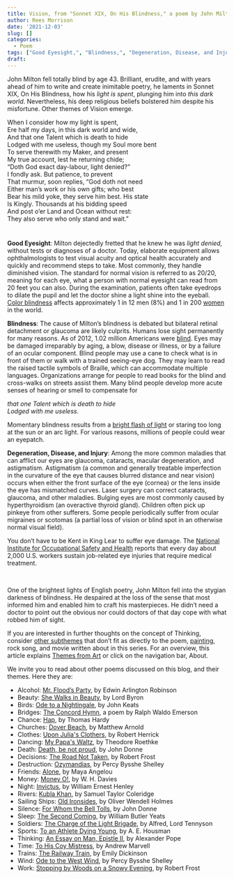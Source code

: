 ```yaml
---
title: Vision, from "Sonnet XIX, On His Blindness," a poem by John Milton
author: Rees Morrison
date: '2021-12-03'
slug: []
categories:
  - Poem
tags: ["Good Eyesight,", "Blindness,", "Degeneration, Disease, and Injury,", ]
draft: 
---
```


John Milton fell totally blind by age 43.  Brilliant, erudite, and with years ahead of him to write and create inimitable poetry, he laments in Sonnet XIX, On His Blindness, how his *light is spent*, plunging him into *this dark world*.  Nevertheless, his deep religious beliefs bolstered him despite his misfortune.  Other themes of Vision emerge.

<!--more-->

When I consider how my light is spent,   
   Ere half my days, in this dark world and wide,   
   And that one Talent which is death to hide   
   Lodged with me useless, though my Soul more bent   
To serve therewith my Maker, and present   
   My true account, lest he returning chide;   
   “Doth God exact day-labour, light denied?”   
   I fondly ask.  But patience, to prevent   
That murmur, soon replies, “God doth not need   
   Either man’s work or his own gifts; who best   
   Bear his mild yoke, they serve him best. His state   
Is Kingly. Thousands at his bidding speed   
   And post o’er Land and Ocean without rest:   
   They also serve who only stand and wait.”

# <poem lyric end>

**Good Eyesight**:   Milton dejectedly fretted that he knew he was *light denied,* without tests or diagnoses of a doctor. Today, elaborate equipment allows ophthalmologists to test visual acuity and optical health accurately and quickly and recommend steps to take.  Most commonly, they handle diminished vision. The standard for normal vision is referred to as 20/20, meaning for each eye, what a person with normal eyesight can read from 20 feet you can also.  During the examination, patients often take eyedrops to dilate the pupil and let the doctor shine a light shine into the eyeball. [Color blindness](https://www.colourblindawareness.org/colour-blindness/) affects approximately 1 in 12 men (8%) and 1 in 200 [women](https://themesfromart.com/post/2021-12-03-vision-from-i-ll-be-watching-you-a-song-by-the-police/visionwatching/) in the world.

**Blindness**:  The cause of Milton’s blindness is debated but bilateral retinal detachment or glaucoma are likely culprits.  Humans lose sight permanently for many reasons.  As of 2012, 1.02 million Americans were [blind](https://www.cdc.gov/visionhealth/basics/ced/fastfacts.htm).  Eyes may be damaged irreparably by aging, a blow, disease or illness, or by a failure of an ocular component.  Blind people may use a cane to check what is in front of them or walk with a trained seeing-eye dog.  They may learn to read the raised tactile symbols of Braille, which can accommodate multiple languages. Organizations arrange for people to read books for the blind and cross-walks on streets assist them. Many blind people develop more acute senses of hearing or smell to compensate for 

*that one Talent which is death to hide*  
   *Lodged with me useless.*  

Momentary blindness results from a [bright flash of light](https://themesfromart.com/post/2021-12-03-vision-from-rear-window-by-alfred-hitchcock-with-jimmy-stewart-and-grace-kelly/visionrear/) or staring too long at the sun or an arc light. For various reasons, millions of people could wear an eyepatch.

**Degeneration, Disease, and Injury**:  Among the more common maladies that can afflict our eyes are glaucoma, cataracts, macular degeneration, and astigmatism.  Astigmatism (a common and generally treatable imperfection in the curvature of the eye that causes blurred distance and near vision) occurs when either the front surface of the eye (cornea) or the lens inside the eye has mismatched curves.  Laser surgery can correct cataracts, glaucoma, and other maladies.  Bulging eyes are most commonly caused by hyperthyroidism (an overactive thyroid gland).  Children often pick up pinkeye from other sufferers.  Some people periodically suffer from ocular migraines or scotomas (a partial loss of vision or blind spot in an otherwise normal visual field).  

You don’t have to be Kent in King Lear to suffer eye damage.  The [National Institute for Occupational Safety and Health](https://www.cdc.gov/visionhealth/basics/ced/fastfacts.htm) reports that every day about 2,000 U.S. workers sustain job-related eye injuries that require medical treatment.

&nbsp;

One of the brightest lights of English poetry, John Milton fell into the stygian darkness of blindness.   He despaired at the loss of the sense that most informed him and enabled him to craft his masterpieces.  He didn’t need a doctor to point out the obvious nor could doctors of that day cope with what robbed him of sight.  

If you are interested in further thoughts on the concept of Thinking, consider [other subthemes](https://themesfromart.com/post/2021-12-03-thinking-additional-subthemes/visionaddl/) that don’t fit as directly to the poem, [painting](https://themesfromart.com/post/2021-12-03-vision-from-at-the-opera-a-painting-by-mary-cassatt/visionopera/), rock song, and movie written about in this series.  For an overview, this article explains [Themes from Art](http://bit.ly/3sRXopI) or click on the navigation bar, About.

We invite you to read about other poems discussed on this blog, and their themes.  Here they are: 

* Alcohol: [Mr. Flood’s Party](https://themesfromart.com/post/2021-01-24-alcohol-flood-frost/alcohol/), by Edwin Arlington Robinson
* Beauty: [She Walks in Beauty](https://themesfromart.com/post/2021-04-21-beauty-she-walks-in-beauty-a-poem-by-lord-byron/beautybyron/), by Lord Byron
* Birds: [Ode to a Nightingale](https://themesfromart.com/post/2021-06-14-birds-ode-to-a-nightingale-a-poem-by-john-keats/birdskeats/), by John Keats
* Bridges: [The Concord Hymn](https://themesfromart.com/post/2021-07-26-bridges-the-concord-hymn-a-poem-by-ralph-waldo-emerson/bridgesconcord/), a poem by Ralph Waldo Emerson
* Chance: [Hap](https://themesfromart.com/post/2021-03-14-chancehap/chancehap/), by Thomas Hardy
* Churches: [Dover Beach](https://themesfromart.com/post/2021-05-21-churches-from-dover-beach-a-poem-by-matthew-arnold/churchesarnold/), by Matthew Arnold
* Clothes: [Upon Julia's Clothers](https://themesfromart.com/post/2021-08-30-clothes-from-upon-julia-s-clothes-a-poem-by-robert-herrick/clothesjulia/), by Robert Herrick
* Dancing: [My Papa's Waltz](https://themesfromart.com/post/2021-09-10-dancing-from-my-papa-s-waltz-a-poem-by-theodore-roethke/dancingroethke/), by Theodore Roethke
* Death: [Death, be not proud](https://themesfromart.com/post/2021-05-03-death-from-death-be-not-proud-a-poem-by-john-donne/deathdonne/), by John Donne
* Decisions: [The Road Not Taken](https://themesfromart.com/post/2021-02-08-decisions-from-the-road-not-taken-a-poem-by-robert-frost/decisionsroadfrost/), by Robert Frost
* Destruction: [Ozymandias](https://themesfromart.com/post/2021-02-18-destruction-ozymandias-a-poem-by-percy-bysshe-shelley/destructoz/), by Percy Bysshe Shelley
* Friends: [Alone](https://themesfromart.com/post/2021-06-20-friends-alone-a-poem-by-maya-angelou/friendsalone/), by Maya Angelou
* Money: [Money O!](https://themesfromart.com/post/2021-10-15-money-from-money-o-a-poem-by-w-h-davies/moneymoneyo/), by W. H. Davies
* Night: [Invictus](https://themesfromart.com/post/2021-11-05-night-from-invictus-a-poem-by-william-ernest-henley/nightinvictus/), by William Ernest Henley
* Rivers: [Kubla Khan](https://themesfromart.com/post/2021-10-02-rivers-from-kubla-khan-a-poem-by-samuel-taylor-coleridge/riverskhan/), by Samuel Taylor Coleridge
* Sailing Ships: [Old Ironsides](https://themesfromart.com/post/2021-06-26-sailing-ships-from-old-ironsides-a-poem-by-oliver-wendell-holmes/sailingshipsironsides/), by Oliver Wendell Holmes
* Silence: [For Whom the Bell Tolls](https://themesfromart.com/post/2021-04-08-silencedonne/silencedonne/), by John Donne
* Sleep: [The Second Coming](https://themesfromart.com/post/2021-09-22-sleep-from-the-second-coming-a-poem-by-william-butler-yeats/sleepsecond/), by William Butler Yeats
* Soldiers: [The Charge of the Light Brigade](https://themesfromart.com/post/2021-08-02-soldiers-from-the-charge-of-the-light-brigade-by-alfred-lord-tennyson/soldierscharge/), by Alfred, Lord Tennyson
* Sports: [To an Athlete Dying Young](https://themesfromart.com/post/2021-07-12-sports-from-to-an-athlete-dying-young-by-a-e-housman/sportsathlete/), by A. E. Housman
* Thinking: [An Essay on Man, Epistle II](https://themesfromart.com/post/2021-11-22-thinking-from-an-essay-on-man-epistle-ii-a-poem-by-alexander-pope/thinkingPope/), by Alexander Pope
* Time: [To His Coy Mistress](https://themesfromart.com/post/2021-03-08-time-to-his-coy-mistress-by-andrew-marvell/timecoy/), by Andrew Marvell
* Trains: [The Railway Train](https://themesfromart.com/post/2021-05-10-trains-from-the-railway-train-a-poem-by-emily-dickineson/trainsdickinson/), by Emily Dickinson 
* Wind: [Ode to the West Wind](https://themesfromart.com/post/2021-08-12-wind-from-ode-to-the-west-wind-by-percy-bysshe-shelley/windode/), by Percy Bysshe Shelley
* Work: [Stopping by Woods on a Snowy Evening](https://themesfromart.com/post/2021-02-26-worksnowy/worksnowy/), by Robert Frost

